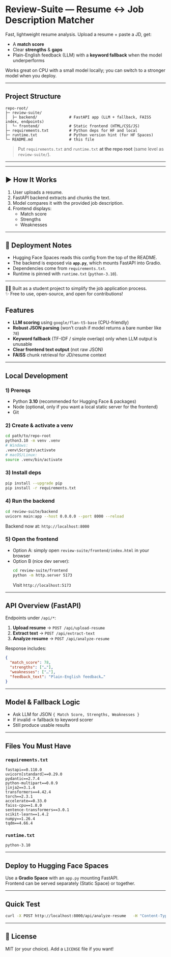 # Review-Suite — Resume ↔ Job Description Matcher

Fast, lightweight resume analysis. Upload a resume + paste a JD, get:
- A **match score**
- Clear **strengths** & **gaps**
- Plain-English feedback (LLM) with a **keyword fallback** when the model underperforms

Works great on CPU with a small model locally; you can switch to a stronger model when you deploy.

---

##  Project Structure

```
repo-root/
├─ review-suite/
│  ├─ backend/              # FastAPI app (LLM + fallback, FAISS index, endpoints)
│  └─ frontend/             # Static frontend (HTML/CSS/JS)
├─ requirements.txt         # Python deps for HF and local
├─ runtime.txt              # Python version hint (for HF Spaces)
└─ README.md                # this file
```

> Put `requirements.txt` and `runtime.txt` **at the repo root** (same level as `review-suite/`).

---


---

## ▶️ How It Works
1. User uploads a resume.  
2. FastAPI backend extracts and chunks the text.  
3. Model compares it with the provided job description.  
4. Frontend displays:  
   - Match score  
   - Strengths  
   - Weaknesses  

---

## 📌 Deployment Notes
- Hugging Face Spaces reads this config from the top of the README.  
- The backend is exposed via **`app.py`**, which mounts FastAPI into Gradio.  
- Dependencies come from `requirements.txt`.  
- Runtime is pinned with `runtime.txt` (`python-3.10`).  

---

👨‍🎓 Built as a student project to simplify the job application process.  
✨ Free to use, open-source, and open for contributions!


##  Features

- **LLM scoring** using `google/flan-t5-base` (CPU-friendly)
- **Robust JSON parsing** (won’t crash if model returns a bare number like `78`)
- **Keyword fallback** (TF-IDF / simple overlap) only when LLM output is unusable
- **Clear frontend text output** (not raw JSON)
- **FAISS** chunk retrieval for JD/resume context

---

##  Local Development

### 1) Prereqs
- Python **3.10** (recommended for Hugging Face & packages)
- Node (optional, only if you want a local static server for the frontend)
- Git

### 2) Create & activate a venv
```bash
cd path/to/repo-root
python3.10 -m venv .venv
# Windows:
.venv\Scripts\activate
# macOS/Linux:
source .venv/bin/activate
```

### 3) Install deps
```bash
pip install --upgrade pip
pip install -r requirements.txt
```

### 4) Run the backend
```bash
cd review-suite/backend
uvicorn main:app --host 0.0.0.0 --port 8000 --reload
```
Backend now at: `http://localhost:8000`

### 5) Open the frontend
- Option A: simply open `review-suite/frontend/index.html` in your browser  
- Option B (nice dev server):  
  ```bash
  cd review-suite/frontend
  python -m http.server 5173
  ```
  Visit `http://localhost:5173`

---

##  API Overview (FastAPI)

Endpoints under `/api/*`:

1. **Upload resume** → `POST /api/upload-resume`  
2. **Extract text** → `POST /api/extract-text`  
3. **Analyze resume** → `POST /api/analyze-resume`  

Response includes:  
```json
{
  "match_score": 78,
  "strengths": ["…"],
  "weaknesses": ["…"],
  "feedback_text": "Plain-English feedback…"
}
```

---

##  Model & Fallback Logic

- Ask LLM for JSON `{ Match Score, Strengths, Weaknesses }`  
- If invalid → fallback to keyword scorer  
- Still produce usable results

---

##  Files You Must Have

### `requirements.txt`
```
fastapi==0.110.0
uvicorn[standard]==0.29.0
pydantic==2.7.4
python-multipart==0.0.9
jinja2==3.1.4
transformers==4.42.4
torch==2.3.1
accelerate==0.33.0
faiss-cpu==1.8.0
sentence-transformers==3.0.1
scikit-learn==1.4.2
numpy==1.26.4
tqdm==4.66.4
```

### `runtime.txt`
```
python-3.10
```

---

##  Deploy to Hugging Face Spaces

Use a **Gradio Space** with an `app.py` mounting FastAPI.  
Frontend can be served separately (Static Space) or together.

---

## Quick Test
```bash
curl -X POST http://localhost:8000/api/analyze-resume   -H "Content-Type: application/json"   -d '{"job_description":"Python dev","resume_text":"I worked with FastAPI"}'
```

---

## 📝 License

MIT (or your choice). Add a `LICENSE` file if you want!
